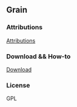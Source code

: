 ## Grain


### Attributions
[Attributions](/ATTRIBUTIONS.md)

### Download && How-to

[Download](https://www.pgyer.com/grain)

### License

GPL
